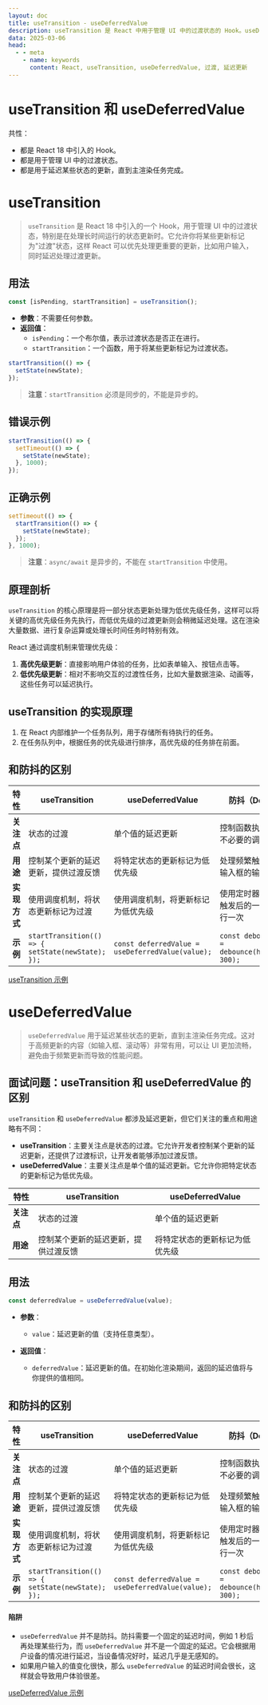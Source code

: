 ```yaml
---
layout: doc
title: useTransition - useDeferredValue
description: useTransition 是 React 中用于管理 UI 中的过渡状态的 Hook。useDeferredValue 是 React 中用于延迟某些状态的更新，直到主渲染任务完成。
data: 2025-03-06
head:
  - - meta
    - name: keywords
      content: React, useTransition, useDeferredValue, 过渡, 延迟更新
---
```


# useTransition 和 useDeferredValue

共性：

- 都是 React 18 中引入的 Hook。
- 都是用于管理 UI 中的过渡状态。
- 都是用于延迟某些状态的更新，直到主渲染任务完成。

# useTransition

> `useTransition` 是 React 18 中引入的一个 Hook，用于管理 UI 中的过渡状态，特别是在处理长时间运行的状态更新时。它允许你将某些更新标记为"过渡"状态，这样 React 可以优先处理更重要的更新，比如用户输入，同时延迟处理过渡更新。

## 用法

```typescript
const [isPending, startTransition] = useTransition();
```

- **参数**：不需要任何参数。
- **返回值**：
  - `isPending`：一个布尔值，表示过渡状态是否正在进行。
  - `startTransition`：一个函数，用于将某些更新标记为过渡状态。

```typescript
startTransition(() => {
  setState(newState);
});
```

> **注意**：`startTransition` 必须是同步的，不能是异步的。

## 错误示例

```typescript
startTransition(() => {
  setTimeout(() => {
    setState(newState);
  }, 1000);
});
```

## 正确示例

```typescript
setTimeout(() => {
  startTransition(() => {
    setState(newState);
  });
}, 1000);
```

> **注意**：`async/await` 是异步的，不能在 `startTransition` 中使用。

## 原理剖析

`useTransition` 的核心原理是将一部分状态更新处理为低优先级任务，这样可以将关键的高优先级任务先执行，而低优先级的过渡更新则会稍微延迟处理。这在渲染大量数据、进行复杂运算或处理长时间任务时特别有效。

React 通过调度机制来管理优先级：

1. **高优先级更新**：直接影响用户体验的任务，比如表单输入、按钮点击等。
2. **低优先级更新**：相对不影响交互的过渡性任务，比如大量数据渲染、动画等，这些任务可以延迟执行。

## useTransition 的实现原理

1. 在 React 内部维护一个任务队列，用于存储所有待执行的任务。
2. 在任务队列中，根据任务的优先级进行排序，高优先级的任务排在前面。

## 和防抖的区别

| 特性         | useTransition                                     | useDeferredValue                                 | 防抖（Debounce）                                       |
| ------------ | ------------------------------------------------- | ------------------------------------------------ | ------------------------------------------------------ |
| **关注点**   | 状态的过渡                                        | 单个值的延迟更新                                 | 控制函数执行频率，减少不必要的调用                     |
| **用途**     | 控制某个更新的延迟更新，提供过渡反馈              | 将特定状态的更新标记为低优先级                   | 处理频繁触发的事件，如输入框的输入                     |
| **实现方式** | 使用调度机制，将状态更新标记为过渡                | 使用调度机制，将更新标记为低优先级               | 使用定时器，确保在事件触发后的一段时间内只执行一次     |
| **示例**     | `startTransition(() => { setState(newState); });` | `const deferredValue = useDeferredValue(value);` | `const debouncedSearch = debounce(handleSearch, 300);` |

[useTransition 示例](https://github.com/ubdmf/react-demo/blob/useTransition-useDeferred/src/compoments/UseTrasitionCom/UesTransitionCom.tsx)

# useDeferredValue

> `useDeferredValue` 用于延迟某些状态的更新，直到主渲染任务完成。这对于高频更新的内容（如输入框、滚动等）非常有用，可以让 UI 更加流畅，避免由于频繁更新而导致的性能问题。

## 面试问题：useTransition 和 useDeferredValue 的区别

`useTransition` 和 `useDeferredValue` 都涉及延迟更新，但它们关注的重点和用途略有不同：

- **useTransition**：主要关注点是状态的过渡。它允许开发者控制某个更新的延迟更新，还提供了过渡标识，让开发者能够添加过渡反馈。
- **useDeferredValue**：主要关注点是单个值的延迟更新。它允许你把特定状态的更新标记为低优先级。

| 特性       | useTransition                        | useDeferredValue               |
| ---------- | ------------------------------------ | ------------------------------ |
| **关注点** | 状态的过渡                           | 单个值的延迟更新               |
| **用途**   | 控制某个更新的延迟更新，提供过渡反馈 | 将特定状态的更新标记为低优先级 |

## 用法

```typescript
const deferredValue = useDeferredValue(value);
```

- **参数**：

  - `value`：延迟更新的值（支持任意类型）。

- **返回值**：
  - `deferredValue`：延迟更新的值。在初始化渲染期间，返回的延迟值将与你提供的值相同。

## 和防抖的区别

| 特性         | useTransition                                     | useDeferredValue                                 | 防抖（Debounce）                                       |
| ------------ | ------------------------------------------------- | ------------------------------------------------ | ------------------------------------------------------ |
| **关注点**   | 状态的过渡                                        | 单个值的延迟更新                                 | 控制函数执行频率，减少不必要的调用                     |
| **用途**     | 控制某个更新的延迟更新，提供过渡反馈              | 将特定状态的更新标记为低优先级                   | 处理频繁触发的事件，如输入框的输入                     |
| **实现方式** | 使用调度机制，将状态更新标记为过渡                | 使用调度机制，将更新标记为低优先级               | 使用定时器，确保在事件触发后的一段时间内只执行一次     |
| **示例**     | `startTransition(() => { setState(newState); });` | `const deferredValue = useDeferredValue(value);` | `const debouncedSearch = debounce(handleSearch, 300);` |

#### 陷阱

- `useDeferredValue` 并不是防抖。防抖需要一个固定的延迟时间，例如 1 秒后再处理某些行为，而 `useDeferredValue` 并不是一个固定的延迟。它会根据用户设备的情况进行延迟，当设备情况好时，延迟几乎是无感知的。
- 如果用户输入的值变化很快，那么 `useDeferredValue` 的延迟时间会很长，这样就会导致用户体验很差。

[useDeferredValue 示例](https://github.com/ubdmf/react-demo/blob/useTransition-useDeferred/src/compoments/UseTrasitionCom/UseDeferredCom.tsx)
